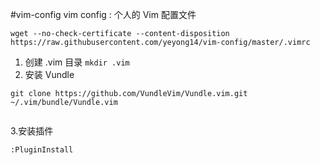 #vim-config
vim config : 个人的 Vim 配置文件

```
wget --no-check-certificate --content-disposition https://raw.githubusercontent.com/yeyong14/vim-config/master/.vimrc

```

1. 创建 .vim 目录 `mkdir .vim`
2. 安装 Vundle

```
git clone https://github.com/VundleVim/Vundle.vim.git ~/.vim/bundle/Vundle.vim


```

3.安装插件

```
:PluginInstall
```
